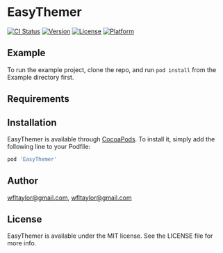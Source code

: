 # EasyThemer

[![CI Status](https://img.shields.io/travis/wfltaylor@gmail.com/EasyThemer.svg?style=flat)](https://travis-ci.org/wfltaylor@gmail.com/EasyThemer)
[![Version](https://img.shields.io/cocoapods/v/EasyThemer.svg?style=flat)](https://cocoapods.org/pods/EasyThemer)
[![License](https://img.shields.io/cocoapods/l/EasyThemer.svg?style=flat)](https://cocoapods.org/pods/EasyThemer)
[![Platform](https://img.shields.io/cocoapods/p/EasyThemer.svg?style=flat)](https://cocoapods.org/pods/EasyThemer)

## Example

To run the example project, clone the repo, and run `pod install` from the Example directory first.

## Requirements

## Installation

EasyThemer is available through [CocoaPods](https://cocoapods.org). To install
it, simply add the following line to your Podfile:

```ruby
pod 'EasyThemer'
```

## Author

wfltaylor@gmail.com, wfltaylor@gmail.com

## License

EasyThemer is available under the MIT license. See the LICENSE file for more info.
